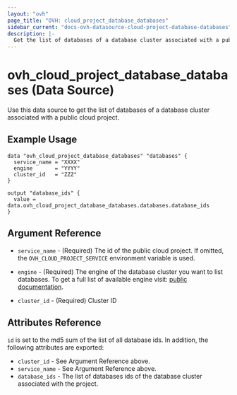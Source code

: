 ```yaml
---
layout: "ovh"
page_title: "OVH: cloud_project_database_databases"
sidebar_current: "docs-ovh-datasource-cloud-project-database-databases"
description: |-
  Get the list of databases of a database cluster associated with a public cloud project.
---
```


# ovh_cloud_project_database_databases (Data Source)

Use this data source to get the list of databases of a database cluster associated with a public cloud project.

## Example Usage

```hcl
data "ovh_cloud_project_database_databases" "databases" {
  service_name = "XXXX"
  engine       = "YYYY"
  cluster_id   = "ZZZ"
}

output "database_ids" {
  value = data.ovh_cloud_project_database_databases.databases.database_ids
}
```

## Argument Reference

* `service_name` - (Required) The id of the public cloud project. If omitted,
  the `OVH_CLOUD_PROJECT_SERVICE` environment variable is used.

* `engine` - (Required) The engine of the database cluster you want to list databases. To get a full list of available engine visit:
[public documentation](https://docs.ovh.com/gb/en/publiccloud/databases).

* `cluster_id` - (Required) Cluster ID

## Attributes Reference

`id` is set to the md5 sum of the list of all database ids. In addition,
the following attributes are exported:

* `cluster_id` - See Argument Reference above.
* `service_name` - See Argument Reference above.
* `database_ids` - The list of databases ids of the database cluster associated with the project.
